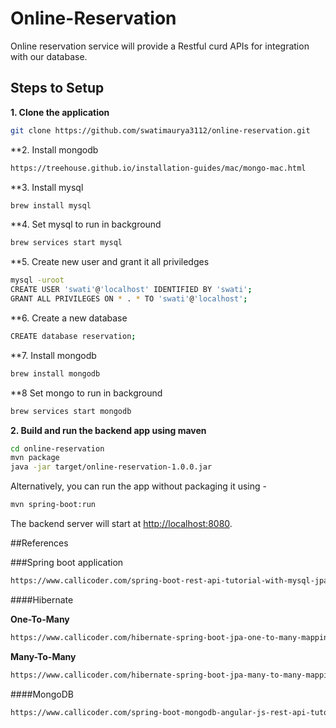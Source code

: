 # Online-Reservation

Online reservation service will provide a Restful curd APIs for integration with our database.

## Steps to Setup

**1. Clone the application**

```bash
git clone https://github.com/swatimaurya3112/online-reservation.git
```

**2. Install mongodb
```bash
https://treehouse.github.io/installation-guides/mac/mongo-mac.html
```
**3. Install mysql
```bash
brew install mysql
```
**4. Set mysql to run in background
```bash
brew services start mysql
```
**5. Create new user and grant it all priviledges
```bash
mysql -uroot
CREATE USER 'swati'@'localhost' IDENTIFIED BY 'swati';
GRANT ALL PRIVILEGES ON * . * TO 'swati'@'localhost';
```
**6. Create a new database
```bash
CREATE database reservation;
```
**7. Install mongodb
```bash
brew install mongodb
```
**8 Set mongo to run in background
```bash
brew services start mongodb
```

**2. Build and run the backend app using maven**

```bash
cd online-reservation
mvn package
java -jar target/online-reservation-1.0.0.jar
```

Alternatively, you can run the app without packaging it using -

```bash
mvn spring-boot:run
```

The backend server will start at <http://localhost:8080>.

##References

###Spring boot application
 ```bash
https://www.callicoder.com/spring-boot-rest-api-tutorial-with-mysql-jpa-hibernate/
```

####Hibernate

**One-To-Many**
```bash
https://www.callicoder.com/hibernate-spring-boot-jpa-one-to-many-mapping-example/
```

**Many-To-Many**

```bash
https://www.callicoder.com/hibernate-spring-boot-jpa-many-to-many-mapping-example/
```

####MongoDB

```bash
https://www.callicoder.com/spring-boot-mongodb-angular-js-rest-api-tutorial/
```
